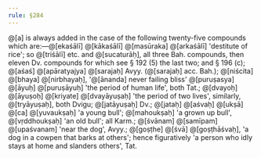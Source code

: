 ```yaml
---
rule: §284
---
```


@[a] is always added in the case of the following twenty-five compounds which are:—@[ekaśālī] @[kākaśālī] @[masūraka] @[arkaśālī] 'destitute of rice'; so @[triśālī] etc. and @[sucaturāḥ], all three Bah. compounds, then eleven Dv. compounds for which see § 192 (5) the last two; and § 196 (c); @[aśaś] @[apāratyajya] @[sarajaḥ] Avyy. (@[sarajaḥ] acc. Bah.); @[niścita] @[bhaya] @[nirbhayaḥ], '@[ānanda] never failing bliss' @[puruṣasya] @[āyuḥ] @[puruṣāyuḥ] 'the period of human life', both Tat.; @[dvayoḥ] @[āyuṣoḥ] @[kriyate] @[dvayāyuṣaḥ] 'the period of two lives', similarly, @[tryāyuṣaḥ], both Dvigu; @[jatāyuṣaḥ] Dv.; @[jataḥ] @[aśvaḥ] @[ukṣā] @[ca] @[yuvaukṣaḥ] 'a young bull'; @[mahoukṣaḥ] 'a grown up bull', @[vṛddhoukṣaḥ] 'an old bull'; all Karm.; @[śvānam] @[samīpam] @[upaśvanam] 'near the dog', Avyy.; @[goṣṭhe] @[śvā] @[goṣṭhāśvaḥ], 'a dog in a cowpen that barks at others'; hence figuratively 'a person who idly stays at home and slanders others', Tat.